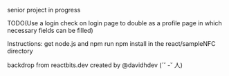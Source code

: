 senior project in progress

TODO(Use a login check on login page to double as a profile page in which necessary fields can be filled)

Instructions:
get node.js and npm
run npm install in the react/sampleNFC directory

backdrop from reactbits.dev created by @davidhdev 
(´˘ -˘ 人)
